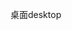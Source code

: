 <span data-ttu-id="6af8e-101">桌面</span><span class="sxs-lookup"><span data-stu-id="6af8e-101">desktop</span></span>